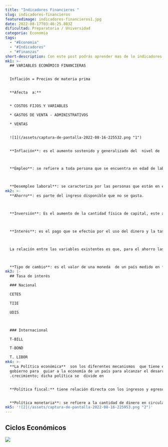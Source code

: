 ```yaml
---
title: "Indicadores Financieros "
slug: indicadores-financieros
featuredimage: indicadores-financieros1.jpg
date: 2022-08-17T03:46:25.803Z
dificultad: Preparatoria / Universidad
categoria: Economia
tags:
  - "#Economia"
  - "#Indicadores"
  - "#Finanzas"
short-description: Con este post podrás aprender mas de lo indicadores financieros
mk1: >-
  ## VARIABLES ECONÓMICO FINANCIERAS


  Inflación = Precios de materia prima 


  **Afecta  a:**


  * COSTOS FIJOS Y VARIABLES 

  * GASTOS DE VENTA - ADMINISTRATIVOS

  * VENTAS


  ![1](/assets/captura-de-pantalla-2022-08-16-225532.png "1")


  **Inflación**: es el aumento sostenido y generalizado del  nivel de  precios de los bienes , productos y servicios, se representa en forma porcentual, su indicador es el INPC (Índice nacional de precios al consumidor).



  **Empleo**: se refiere a toda persona que se encuentra en edad de laborar y la cual recibe una remuneración o salario( es el pago que recibe una persona por cubrir su jornada laboral.)



  **Desempleo laboral**: se caracteriza por las personas que están en edad de laborar se encuentran si ocupacion,las causas pueden ser, la falta de demanda laboral por parte de las empresas, los niveles de salarios ofrecidos, los avances tecnológicos y por la contracción económica que persiste en un país.
mk2: >-
  **Ahorro**: es parte del ingreso disponible que no se gasta.



  **Inversión**: Es el aumento de la cantidad física de capital, este aumento se refiere a compra de activos fijos como edificios, terrenos,etc.



  **Interés**: es el pago que se efectúa por el uso del dinero y la tasa de interés es la proporción porcentual de intereses pagados en relación a la cantidad de dinero, durante un plazo establecido.



  La relación entre las variables existentes es que, para el ahorro las instituciones bancarias ofrecen una tasa de interés ganada por un periodo determinado y para las inversiones en la adquisición de los activos si son a un plazo se cobra una tasa de interés por el tiempo establecido.



  **Tipo de cambio**: es el valor de una moneda  de un país medido en función de una moneda de otro país; variable esencial para llevar a cabo el comercio Internacional
mk3: |-
  ## Tasa de interés 

  ### Nacional 

  CETES

  TIIE

  UDIS



  ### Internacional 

  T-BILL

  T-BOND

  T. LIBOR
mk4: >-
  **La Política económica**  son los diferentes mecanismos  que tiene el
  gobierno para  guiar a la economía de un país para alcanzar el desarrollo y
  .crecimiento; dicha política se  divide en 


  **Política fiscal:** tiene relación directa con los ingresos y egresos del país; a su vez esta se divide en  Política fiscal  contractiva y expansiva , la primera se da por reducción de gastos del gobierno, la segunda por aumento del gasto públicos; quien aplica dichos mecanismos es la SHCP 


  **Política monetaria**: se refiere a la cantidad de dinero en circulación para estabilizar los precios, a su vez también controlalas tasa de interés y las condiciones crediticias. por ejemplo, si aumenta la inflación, el mecanismo a utilizar es la política monetaria a través de la restricción de circulante que realiza el banco central (BANXICO).
mk5: '![2](/assets/captura-de-pantalla-2022-08-16-225953.png "2")'
---
```

## Ciclos Económicos 

![](/assets/captura-de-pantalla-2022-08-16-230039.png)